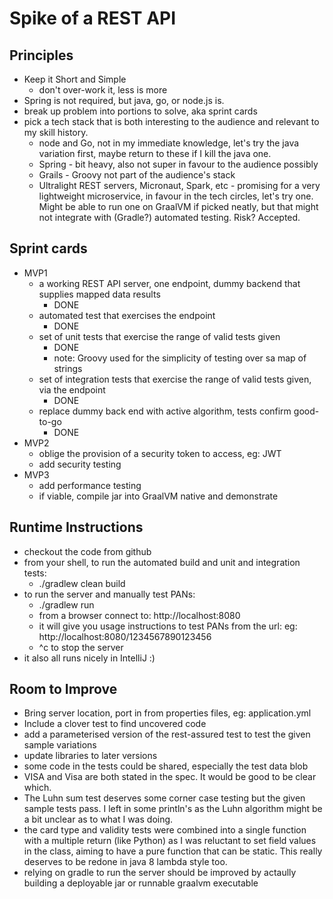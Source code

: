 # Spike of a REST API

## Principles
* Keep it Short and Simple
    * don't over-work it, less is more
* Spring is not required, but java, go, or node.js is.
* break up problem into portions to solve, aka sprint cards
* pick a tech stack that is both interesting to the audience and relevant to my skill history.
    * node and Go, not in my immediate knowledge, let's try the java variation first, maybe return to these if I kill the java one.
    * Spring - bit heavy, also not super in favour to the audience possibly
    * Grails - Groovy not part of the audience's stack
    * Ultralight REST servers, Micronaut, Spark, etc - promising for a very lightweight microservice, in favour in the tech circles, let's try one.  Might be able to run one on GraalVM if picked neatly, but that might not integrate with (Gradle?) automated testing.  Risk? Accepted.

## Sprint cards
* MVP1
    * a working REST API server, one endpoint, dummy backend that supplies mapped data results
        * DONE
    * automated test that exercises the endpoint
        * DONE
    * set of unit tests that exercise the range of valid tests given
        * DONE
        * note: Groovy used for the simplicity of testing over sa map of strings
    * set of integration tests that exercise the range of valid tests given, via the endpoint
        * DONE
    * replace dummy back end with active algorithm, tests confirm good-to-go
        * DONE
* MVP2
    * oblige the provision of a security token to access, eg: JWT
    * add security testing
* MVP3
    * add performance testing
    * if viable, compile jar into GraalVM native and demonstrate

## Runtime Instructions
* checkout the code from github
* from your shell, to run the automated build and unit and integration tests:
    * ./gradlew clean build
* to run the server and manually test PANs:
    * ./gradlew run
    * from a browser connect to: http://localhost:8080
    * it will give you usage instructions to test PANs from the url: eg: http://localhost:8080/1234567890123456
    * ^c to stop the server
* it also all runs nicely in IntelliJ :)

## Room to Improve
* Bring server location, port in from properties files, eg: application.yml
* Include a clover test to find uncovered code
* add a parameterised version of the rest-assured test to test the given sample variations
* update libraries to later versions
* some code in the tests could be shared, especially the test data blob
* VISA and Visa are both stated in the spec.  It would be good to be clear which.
* The Luhn sum test deserves some corner case testing but the given sample tests pass.  I left in some println's as the Luhn algorithm might be a bit unclear as to what I was doing.
* the card type and validity tests were combined into a single function with a multiple return (like Python) as I was reluctant to set field values in the class, aiming to have a pure function that can be static.  This really deserves to be redone in java 8 lambda style too.
* relying on gradle to run the server should be improved by actaully building a deployable jar or runnable graalvm executable